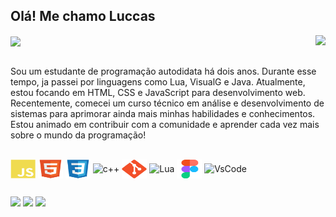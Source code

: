 ## Olá! Me chamo Luccas

<div style="display: inline_block">

 <img align="center" src="https://github-readme-stats.vercel.app/api?username=luccasnoschang&hide=contribs,prs&show_icons=true&theme=dark">
 <img align="right" src="https://github-readme-stats.vercel.app/api/top-langs/?username=luccasnoschang&hide_progress=true&theme=dark">
  
<div>
 
<br>
  
Sou um estudante de programação autodidata há dois anos. Durante esse tempo, ja passei por linguagens como Lua, VisualG e Java. Atualmente, estou focando em HTML, CSS e JavaScript para desenvolvimento web. Recentemente, comecei um curso técnico em análise e desenvolvimento de sistemas para aprimorar ainda mais minhas habilidades e conhecimentos. Estou animado em contribuir com a comunidade e aprender cada vez mais sobre o mundo da programação!

<div style="display: inline_block">
<br>
  <img align="center" alt="Js" height="30" width="40" src="https://raw.githubusercontent.com/devicons/devicon/master/icons/javascript/javascript-plain.svg">
  <img align="center" alt="HTML" height="30" width="40" src="https://raw.githubusercontent.com/devicons/devicon/master/icons/html5/html5-original.svg">
  <img align="center" alt="CSS" height="30" width="40" src="https://raw.githubusercontent.com/devicons/devicon/master/icons/css3/css3-original.svg">
  <img align="center" alt="c++" height="30" width="26" src="https://upload.wikimedia.org/wikipedia/commons/thumb/1/18/ISO_C%2B%2B_Logo.svg/320px-ISO_C%2B%2B_Logo.svg.png">
  <img align="center" alt="Git" height="30" width="40" src="https://raw.githubusercontent.com/devicons/devicon/2ae2a900d2f041da66e950e4d48052658d850630/icons/git/git-original.svg">
  <img align="center" alt="Lua" height="30" width="30" src="https://creazilla-store.fra1.digitaloceanspaces.com/icons/3259762/lua-icon-md.png">
  <img align="center" alt="Figma" height="30" width="40" src="https://github.com/devicons/devicon/blob/master/icons/figma/figma-original.svg">
  <img align="center" alt="VsCode" height="30" width="30" src="https://cdn.icon-icons.com/icons2/2107/PNG/512/file_type_vscode_icon_130084.png">
 </div>

  ##
  
  <div> 
  <a href="https://www.instagram.com/lnoschangl/" target="_blank"><img src="https://img.shields.io/badge/-Instagram-%23E4405F?style=for-the-badge&logo=instagram&logoColor=white" target="_blank"></a>
  <a href = "mailto:Luccas.7noschang@gmail.com"><img src="https://img.shields.io/badge/Gmail-D14836?style=for-the-badge&logo=gmail&logoColor=white"></a>
  <a href="https://www.linkedin.com/in/luccas-noschang-95173220b/" target="_blank"><img src="https://img.shields.io/badge/-LinkedIn-%230077B5?style=for-the-badge&logo=linkedin&logoColor=white" target="_blank"></a> 
</div>

